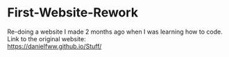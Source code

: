 # First-Website-Rework

Re-doing a website I made 2 months ago when I was learning how to code.
Link to the original website:
<br>
https://danielfww.github.io/Stuff/
